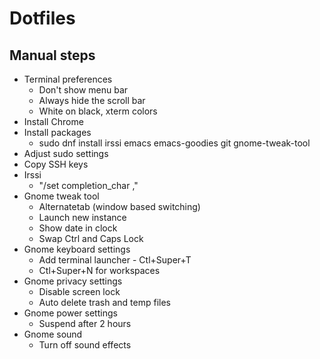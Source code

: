 # Dotfiles

## Manual steps

 - Terminal preferences
   - Don't show menu bar
   - Always hide the scroll bar
   - White on black, xterm colors
 - Install Chrome
 - Install packages
   - sudo dnf install irssi emacs emacs-goodies git gnome-tweak-tool
 - Adjust sudo settings
 - Copy SSH keys
 - Irssi
   - "/set completion_char ,"
 - Gnome tweak tool
   - Alternatetab (window based switching)
   - Launch new instance
   - Show date in clock
   - Swap Ctrl and Caps Lock
 - Gnome keyboard settings
   - Add terminal launcher - Ctl+Super+T
   - Ctl+Super+N for workspaces
 - Gnome privacy settings
   - Disable screen lock
   - Auto delete trash and temp files
 - Gnome power settings
   - Suspend after 2 hours
 - Gnome sound
   - Turn off sound effects
